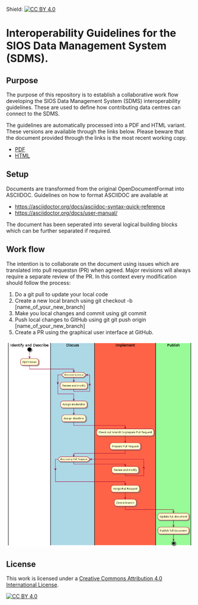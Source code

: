 Shield: [![CC BY 4.0][cc-by-shield]][cc-by]
# Interoperability Guidelines for the SIOS Data Management System (SDMS).

## Purpose
The purpose of this repository is to establish a collaborative work flow developing the SIOS Data Management System (SDMS) interoperability guidelines. These are used to define how contributing data centres can connect to the SDMS. 

The guidelines are automatically processed into a PDF and HTML variant. These versions are available through the links below. Please beware that the document provided through the links is the most recent working copy.

- [PDF](https://github.com/SIOS-Svalbard/SDMSInteroperabilityGuidelines/blob/master/doc/sdms_iog.pdf)
- [HTML](https://htmlpreview.github.io/?https://github.com/SIOS-Svalbard/SDMSInteroperabilityGuidelines/blob/master/doc/sdms_iog.html)

## Setup
Documents are transformed from the original OpenDocumentFormat into ASCIIDOC. Guidelines on how to format ASCIIDOC are available at
- https://asciidoctor.org/docs/asciidoc-syntax-quick-reference
- https://asciidoctor.org/docs/user-manual/

The document has been seperated into several logical building blocks which can be further separated if required.

## Work flow
The intention is to collaborate on the document using issues which are translated into pull requestsn (PR) when agreed. Major revisions will always require a separate review of the PR. In this context every modification should follow the process:
1. Do a git pull to update your local code
1. Create a new local branch using git checkout -b [name_of_your_new_branch]
1. Make you local changes and commit using git commit
1. Push local changes to GitHub using git git push origin [name_of_your_new_branch]
1. Create a PR using the graphical user interface at GitHub.

![WorkFlow](/doc/Pictures/github-workflow4documents.png)


## License
This work is licensed under a [Creative Commons Attribution 4.0 International
License][cc-by].

[![CC BY 4.0][cc-by-image]][cc-by]

[cc-by]: http://creativecommons.org/licenses/by/4.0/
[cc-by-image]: https://i.creativecommons.org/l/by/4.0/88x31.png
[cc-by-shield]: https://img.shields.io/badge/License-CC%20BY%204.0-lightgrey.svg
